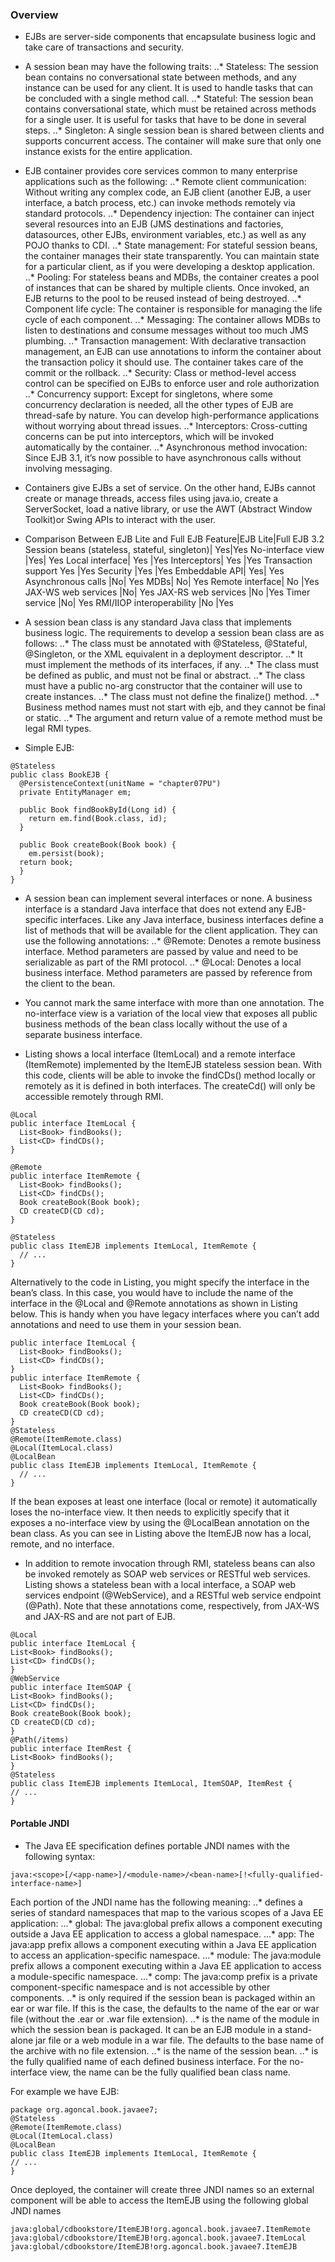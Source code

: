 ### Overview
* EJBs are server-side components that encapsulate business logic and take care of transactions and security.
* A session bean may have the following traits:
..* Stateless: The session bean contains no conversational state between methods, and any
instance can be used for any client. It is used to handle tasks that can be concluded with
a single method call.
..* Stateful: The session bean contains conversational state, which must be retained across
methods for a single user. It is useful for tasks that have to be done in several steps.
..* Singleton: A single session bean is shared between clients and supports concurrent access.
The container will make sure that only one instance exists for the entire application.
* EJB container provides core services common to many enterprise applications such as the following:
..* Remote client communication: Without writing any complex code, an EJB client (another EJB, a user interface, a batch process, etc.) can invoke methods remotely via standard protocols.
..* Dependency injection: The container can inject several resources into an EJB (JMS destinations
and factories, datasources, other EJBs, environment variables, etc.) as well as any POJO thanks to CDI.
..* State management: For stateful session beans, the container manages their state transparently. You can maintain state for a particular client, as if you were developing a desktop application.
..* Pooling: For stateless beans and MDBs, the container creates a pool of instances that can be shared by multiple clients. Once invoked, an EJB returns to the pool to be reused instead of being destroyed.
..* Component life cycle: The container is responsible for managing the life cycle of each component.
..* Messaging: The container allows MDBs to listen to destinations and consume messages without too much JMS plumbing.
..* Transaction management: With declarative transaction management, an EJB can use annotations to inform the container about the transaction policy it should use. The container takes care of the commit or the rollback.
..* Security: Class or method-level access control can be specified on EJBs to enforce user and role authorization
..* Concurrency support: Except for singletons, where some concurrency declaration is needed, all the other types of EJB are thread-safe by nature. You can develop high-performance applications without worrying about thread issues.
..* Interceptors: Cross-cutting concerns can be put into interceptors, which will be invoked automatically by the container.
..* Asynchronous method invocation: Since EJB 3.1, it’s now possible to have asynchronous calls without involving messaging.
* Containers give EJBs a set of service. On the other hand, EJBs cannot create or manage threads, access files using
java.io, create a ServerSocket, load a native library, or use the AWT (Abstract Window Toolkit)or Swing APIs to
interact with the user.
*  Comparison Between EJB Lite and Full EJB
Feature|EJB Lite|Full EJB 3.2
Session beans (stateless, stateful, singleton)| Yes|Yes
No-interface view |Yes| Yes
Local interface| Yes |Yes
Interceptors| Yes |Yes
Transaction support Yes |Yes
Security |Yes |Yes
Embeddable API| Yes| Yes
Asynchronous calls |No| Yes
MDBs| No| Yes
Remote interface| No |Yes
JAX-WS web services |No| Yes
JAX-RS web services |No |Yes
Timer service |No| Yes
RMI/IIOP interoperability |No |Yes

* A session bean class is any standard Java class that implements business logic. The requirements to develop a session bean class are as follows:
..* The class must be annotated with @Stateless, @Stateful, @Singleton, or the XML equivalent
in a deployment descriptor.
..* It must implement the methods of its interfaces, if any.
..* The class must be defined as public, and must not be final or abstract.
..* The class must have a public no-arg constructor that the container will use to create instances.
..* The class must not define the finalize() method.
..* Business method names must not start with ejb, and they cannot be final or static.
..* The argument and return value of a remote method must be legal RMI types.

* Simple EJB:
```
@Stateless
public class BookEJB {
  @PersistenceContext(unitName = "chapter07PU")
  private EntityManager em;
  
  public Book findBookById(Long id) {
    return em.find(Book.class, id);
  }
  
  public Book createBook(Book book) {
    em.persist(book);
  return book;
  }
}
```

* A session bean can implement several interfaces or none. A business interface is a standard Java interface that
does not extend any EJB-specific interfaces. Like any Java interface, business interfaces define a list of methods that will be available for the client application. They can use the following annotations:
..* @Remote: Denotes a remote business interface. Method parameters are passed by value and
need to be serializable as part of the RMI protocol.
..* @Local: Denotes a local business interface. Method parameters are passed by reference from
the client to the bean.

* You cannot mark the same interface with more than one annotation. The no-interface view is a variation of the local view that exposes all public business methods of the bean class locally without the use of a separate business interface.

* Listing shows a local interface (ItemLocal) and a remote interface (ItemRemote) implemented by the ItemEJB
stateless session bean. With this code, clients will be able to invoke the findCDs() method locally or remotely as it is defined in both interfaces. The createCd() will only be accessible remotely through RMI.
```
@Local
public interface ItemLocal {
  List<Book> findBooks();
  List<CD> findCDs();
}

@Remote
public interface ItemRemote {
  List<Book> findBooks();
  List<CD> findCDs();
  Book createBook(Book book);
  CD createCD(CD cd);
}

@Stateless
public class ItemEJB implements ItemLocal, ItemRemote {
  // ...
}
```
Alternatively to the code in Listing, you might specify the interface in the bean’s class. In this case, you would
have to include the name of the interface in the @Local and @Remote annotations as shown in Listing below. This is
handy when you have legacy interfaces where you can’t add annotations and need to use them in your session bean.
```
public interface ItemLocal {
  List<Book> findBooks();
  List<CD> findCDs();
}
public interface ItemRemote {
  List<Book> findBooks();
  List<CD> findCDs();
  Book createBook(Book book);
  CD createCD(CD cd);
}
@Stateless
@Remote(ItemRemote.class)
@Local(ItemLocal.class)
@LocalBean
public class ItemEJB implements ItemLocal, ItemRemote {
  // ...
}
```
If the bean exposes at least one interface (local or remote) it automatically loses the no-interface view. It then
needs to explicitly specify that it exposes a no-interface view by using the @LocalBean annotation on the bean class.
As you can see in Listing above the ItemEJB now has a local, remote, and no interface.

* In addition to remote invocation through RMI, stateless beans can also be invoked remotely as SOAP web services
or RESTful web services. Listing shows a stateless bean with a local interface, a SOAP web services endpoint (@WebService), and a RESTful web service endpoint (@Path). Note that these annotations come, respectively, from JAX-WS and JAX-RS and are not part of EJB.
```
@Local
public interface ItemLocal {
List<Book> findBooks();
List<CD> findCDs();
}
@WebService
public interface ItemSOAP {
List<Book> findBooks();
List<CD> findCDs();
Book createBook(Book book);
CD createCD(CD cd);
}
@Path(/items)
public interface ItemRest {
List<Book> findBooks();
}
@Stateless
public class ItemEJB implements ItemLocal, ItemSOAP, ItemRest {
// ...
}
```

#### Portable JNDI
* The Java EE specification defines portable JNDI names with the following syntax:
```
java:<scope>[/<app-name>]/<module-name>/<bean-name>[!<fully-qualified-interface-name>]
```
Each portion of the JNDI name has the following meaning:
..* <scope> defines a series of standard namespaces that map to the various scopes of a Java EE application:
...* global: The java:global prefix allows a component executing outside a Java EE application to access a global namespace.
...* app: The java:app prefix allows a component executing within a Java EE application to access an application-specific namespace.
...* module: The java:module prefix allows a component executing within a Java EE application to access a module-specific namespace.
...* comp: The java:comp prefix is a private component-specific namespace and is not accessible by other components.
..* <app-name> is only required if the session bean is packaged within an ear or war file. If this is
the case, the <app-name> defaults to the name of the ear or war file (without the .ear or .war
file extension).
..* <module-name> is the name of the module in which the session bean is packaged. It can be an EJB module in a stand-alone jar file or a web module in a war file. The <module-name> defaults to the base name of the archive with no file extension.
..* <bean-name> is the name of the session bean.
..* <fully-qualified-interface-name> is the fully qualified name of each defined business interface. For the no-interface view, the name can be the fully qualified bean class name.

For example we have EJB:
```
package org.agoncal.book.javaee7;
@Stateless
@Remote(ItemRemote.class)
@Local(ItemLocal.class)
@LocalBean
public class ItemEJB implements ItemLocal, ItemRemote {
// ...
}
```
Once deployed, the container will create three JNDI names so an external component will be able to access the
ItemEJB using the following global JNDI names
```
java:global/cdbookstore/ItemEJB!org.agoncal.book.javaee7.ItemRemote
java:global/cdbookstore/ItemEJB!org.agoncal.book.javaee7.ItemLocal
java:global/cdbookstore/ItemEJB!org.agoncal.book.javaee7.ItemEJB
```

